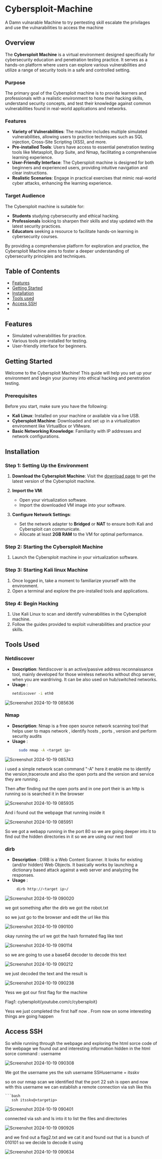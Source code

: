# Cybersploit-Machine
A Damn vulnarable Machine to try pentesting skill escalate the privilages and use the vulnarabilities to access the machine 

## Overview

The **Cybersploit Machine** is a virtual environment designed specifically for cybersecurity education and penetration testing practice. It serves as a hands-on platform where users can explore various vulnerabilities and utilize a range of security tools in a safe and controlled setting.

### Purpose

The primary goal of the Cybersploit machine is to provide learners and professionals with a realistic environment to hone their hacking skills, understand security concepts, and test their knowledge against common vulnerabilities found in real-world applications and networks.

### Features

- **Variety of Vulnerabilities**: The machine includes multiple simulated vulnerabilities, allowing users to practice techniques such as SQL injection, Cross-Site Scripting (XSS), and more.
- **Pre-installed Tools**: Users have access to essential penetration testing tools like Metasploit, Burp Suite, and Nmap, facilitating a comprehensive learning experience.
- **User-Friendly Interface**: The Cybersploit machine is designed for both beginners and experienced users, providing intuitive navigation and clear instructions.
- **Realistic Scenarios**: Engage in practical exercises that mimic real-world cyber attacks, enhancing the learning experience.

### Target Audience

The Cybersploit machine is suitable for:
- **Students** studying cybersecurity and ethical hacking.
- **Professionals** looking to sharpen their skills and stay updated with the latest security practices.
- **Educators** seeking a resource to facilitate hands-on learning in cybersecurity courses.

By providing a comprehensive platform for exploration and practice, the Cybersploit Machine aims to foster a deeper understanding of cybersecurity principles and techniques.

## Table of Contents
- [Features](#features)
- [Getting Started](#getting-started)
- [Installation](#installation)
- [Tools used](#toolsused)
- [Access SSH](#accessssh)
- 

## Features
- Simulated vulnerabilities for practice.
- Various tools pre-installed for testing.
- User-friendly interface for beginners.

## Getting Started

Welcome to the Cybersploit Machine! This guide will help you set up your environment and begin your journey into ethical hacking and penetration testing.

### Prerequisites

Before you start, make sure you have the following:

- **Kali Linux**: Installed on your machine or available via a live USB.
- **Cybersploit Machine**: Downloaded and set up in a virtualization environment like VirtualBox or VMware.
- **Basic Networking Knowledge**: Familiarity with IP addresses and network configurations.

## Installation

### Step 1: Setting Up the Environment

1. **Download the Cybersploit Machine**:
   Visit the [download page](https://www.vulnhub.com/entry/cybersploit-1,506/) to get the latest version of the Cybersploit machine.

2. **Import the VM**:
   - Open your virtualization software.
   - Import the downloaded VM image into your software.

3. **Configure Network Settings**:
   - Set the network adapter to **Bridged** or **NAT** to ensure both Kali and Cybersploit can communicate.
   - Allocate at least **2GB RAM** to the VM for optimal performance.

### Step 2: Starting the Cybersploit Machine

1. Launch the Cybersploit machine in your virtualization software.

### Step 3: Starting Kali linux Machine

1. Once logged in, take a moment to familiarize yourself with the environment.
2. Open a terminal and explore the pre-installed tools and applications.

### Step 4: Begin Hacking

1. Use Kali Linux to scan and identify vulnerabilities in the Cybersploit machine.
2. Follow the guides provided to exploit vulnerabilities and practice your skills.

## Tools Used

### Netdiscover

- **Description**: Netdiscover is an active/passive address reconnaissance tool, mainly developed for those wireless networks without dhcp server, when you are wardriving. It can be also used on hub/switched networks.
- **Usage** :
  ``` bash
  netdiscover -i eth0 
![Screenshot 2024-10-19 085636](https://github.com/user-attachments/assets/bccd7530-5603-4770-8c64-84760bb8d8de)  

### Nmap

- **Description**: Nmap is a free open source network scanning tool that helps user to maps network , identify hosts , ports , version and perform security audits
-  **Usage** :
   ```bash
      sudo nmap -A <target ip>
![Screenshot 2024-10-19 085743](https://github.com/user-attachments/assets/2f0b1dde-f07b-4bc0-b950-b1d426687aa3)

i used a simple network scan command "-A" here it enable me to identify the version,traceroute and also the open ports and the version and service they are running .    

Then after finding out the open ports and in one port their is an http is running so is searched it in the browser 

![Screenshot 2024-10-19 085935](https://github.com/user-attachments/assets/cd574c15-93b0-4ec0-9d17-938a5b69fda9)

And i found out the webpage that running inside it 

![Screenshot 2024-10-19 085951](https://github.com/user-attachments/assets/f469e1a0-517a-4476-9dde-85854ee05aa5)

So we got a webapp running in the port 80 so we are going deeper into it to find out the hidden directories in it so we are using our next tool

### dirb

- **Description** : DIRB is a Web Content Scanner. It looks for existing (and/or hidden) Web Objects. It basically works by launching a dictionary based attack against a web server and analyzing the responses.
- **Usage** :
   ```bash
     dirb http://<target ip>/

![Screenshot 2024-10-19 090020](https://github.com/user-attachments/assets/ea85cb52-1958-415b-a47a-7644e4467e42)

we got something after the dirb we got the robot.txt

so we just go to the browser and edit the url like this 

![Screenshot 2024-10-19 090100](https://github.com/user-attachments/assets/0041aeab-0446-43e5-86e2-18454199e11f)

okay running the url we got the hash formated flag like text 

![Screenshot 2024-10-19 090114](https://github.com/user-attachments/assets/7158e64e-32ca-4e14-914b-07785da77709)

so we are going to use a base64 decoder to decode this text 

![Screenshot 2024-10-19 090212](https://github.com/user-attachments/assets/f027496a-f432-4848-b745-d731cb337a1f)

we just decoded the text and the result is

![Screenshot 2024-10-19 090238](https://github.com/user-attachments/assets/5632235d-5614-42d0-a33b-fd1f8416d398)

Yess we got our first flag for the machine 

Flag1: cybersploit{youtube.com/c/cybersploit}

Yess we just completed the first half now . From now on some interesting things are going happen

## Access SSH

So while running through the webpage and exploring the html sorce code of the webpage we found out and interesting information hidden in the html sorce command : username 

![Screenshot 2024-10-19 090308](https://github.com/user-attachments/assets/e4ace1de-6535-437c-aac7-b9f38b94afe4)

We got the username yes the ssh username
SSHusername = itsskv

so on our nmap scan we identified that the port 22 ssh is open and now with this username we can establish a remote connection via ssh like this 


    ```bash
       ssh itsskv@<targetip>

![Screenshot 2024-10-19 090401](https://github.com/user-attachments/assets/6819682f-9371-4240-8598-0d67c6c5a048)

connected via ssh and ls into it to list the files and directories

![Screenshot 2024-10-19 090926](https://github.com/user-attachments/assets/eb1f5f52-eb95-4d56-858f-692d22e69c60)

and we find out a flag2.txt and we cat it and found out that is a bunch of 010101 so we decide to decode it using

![Screenshot 2024-10-19 090634](https://github.com/user-attachments/assets/54a32798-f00c-44f9-9c72-8d6930c13a37)














   



